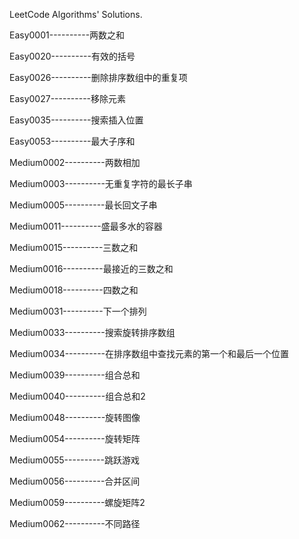 LeetCode Algorithms' Solutions.

Easy0001----------两数之和

Easy0020----------有效的括号

Easy0026----------删除排序数组中的重复项

Easy0027----------移除元素

Easy0035----------搜索插入位置

Easy0053----------最大子序和

Medium0002----------两数相加

Medium0003----------无重复字符的最长子串

Medium0005----------最长回文子串

Medium0011----------盛最多水的容器

Medium0015----------三数之和

Medium0016----------最接近的三数之和

Medium0018----------四数之和

Medium0031----------下一个排列

Medium0033----------搜索旋转排序数组

Medium0034----------在排序数组中查找元素的第一个和最后一个位置

Medium0039----------组合总和

Medium0040----------组合总和2

Medium0048----------旋转图像

Medium0054----------旋转矩阵

Medium0055----------跳跃游戏

Medium0056----------合并区间

Medium0059----------螺旋矩阵2

Medium0062----------不同路径
